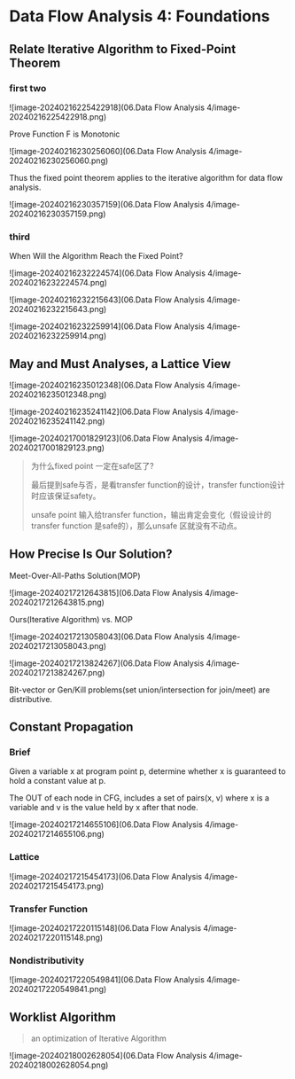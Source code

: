# Data Flow Analysis 4: Foundations

## Relate Iterative Algorithm to Fixed-Point Theorem

### first two

![image-20240216225422918](06.Data Flow Analysis 4/image-20240216225422918.png)

Prove Function F is Monotonic

![image-20240216230256060](06.Data Flow Analysis 4/image-20240216230256060.png)

Thus the fixed point theorem applies to the iterative algorithm for data flow analysis.

![image-20240216230357159](06.Data Flow Analysis 4/image-20240216230357159.png)

### third

When Will the Algorithm Reach the Fixed Point?

![image-20240216232224574](06.Data Flow Analysis 4/image-20240216232224574.png)

![image-20240216232215643](06.Data Flow Analysis 4/image-20240216232215643.png)

![image-20240216232259914](06.Data Flow Analysis 4/image-20240216232259914.png)

## May and Must Analyses, a Lattice View

![image-20240216235012348](06.Data Flow Analysis 4/image-20240216235012348.png)

![image-20240216235241142](06.Data Flow Analysis 4/image-20240216235241142.png)

![image-20240217001829123](06.Data Flow Analysis 4/image-20240217001829123.png)

> 为什么fixed point 一定在safe区了?
>
> 最后提到safe与否，是看transfer function的设计，transfer function设计时应该保证safety。
>
> unsafe point 输入给transfer function，输出肯定会变化（假设设计的transfer function 是safe的），那么unsafe 区就没有不动点。

## How Precise Is Our Solution?

Meet-Over-All-Paths Solution(MOP)

![image-20240217212643815](06.Data Flow Analysis 4/image-20240217212643815.png)

Ours(Iterative Algorithm) vs. MOP

![image-20240217213058043](06.Data Flow Analysis 4/image-20240217213058043.png)

![image-20240217213824267](06.Data Flow Analysis 4/image-20240217213824267.png)

Bit-vector or Gen/Kill problems(set union/intersection for join/meet) are distributive.

## Constant Propagation

### Brief

Given a variable x at program point p, determine whether x is guaranteed to hold a constant value at p.

The OUT of each node in CFG, includes a set of pairs(x, v) where x is a variable and v is the value held by x after that node.

![image-20240217214655106](06.Data Flow Analysis 4/image-20240217214655106.png)

### Lattice

![image-20240217215454173](06.Data Flow Analysis 4/image-20240217215454173.png)

### Transfer Function

![image-20240217220115148](06.Data Flow Analysis 4/image-20240217220115148.png)

### Nondistributivity

![image-20240217220549841](06.Data Flow Analysis 4/image-20240217220549841.png)

## Worklist Algorithm

> an optimization of Iterative Algorithm

![image-20240218002628054](06.Data Flow Analysis 4/image-20240218002628054.png)






































































